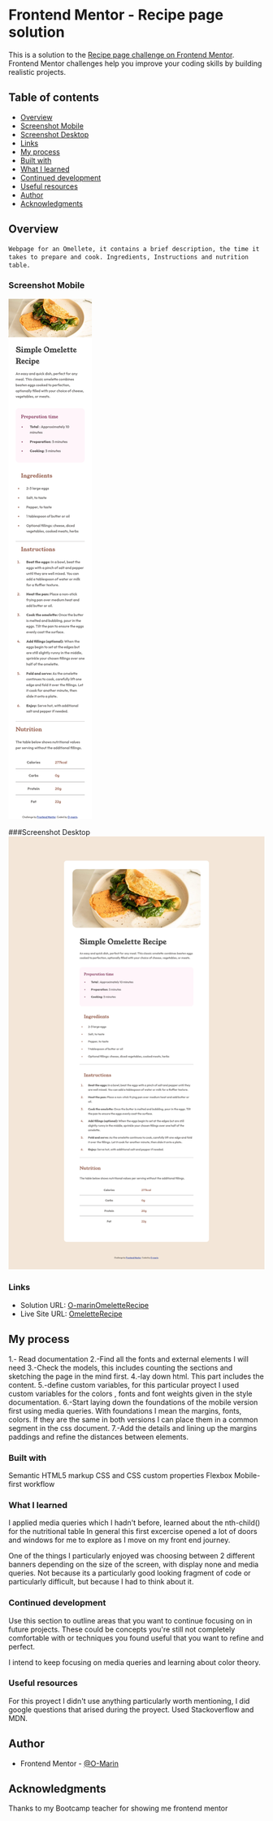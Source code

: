 # Frontend Mentor - Recipe page solution

This is a solution to the [Recipe page challenge on Frontend Mentor](https://www.frontendmentor.io/challenges/recipe-page-KiTsR8QQKm). Frontend Mentor challenges help you improve your coding skills by building realistic projects. 

## Table of contents

- [Overview](#overview)
- [Screenshot Mobile](#screenshotMobile)
- [Screenshot Desktop](#screenshotDesktop)
- [Links](#links)
- [My process](#my-process)
- [Built with](#built-with)
- [What I learned](#what-i-learned)
- [Continued development](#continued-development)
- [Useful resources](#useful-resources)
- [Author](#author)
- [Acknowledgments](#acknowledgments)



## Overview
	Webpage for an Omellete, it contains a brief description, the time it takes to prepare and cook. Ingredients, Instructions and nutrition table. 

### Screenshot Mobile

![375 pixels](./375px.png)

###Screenshot Desktop
![1440px.png](./1440px.png)
 

### Links

- Solution URL: [O-marinOmeletteRecipe](https://github.com/O-Marin/omeletteRecipe)
- Live Site URL: [OmeletteRecipe](https://o-marin.github.io/omeletteRecipe/)

## My process
1.- Read documentation
2.-Find all the fonts and external elements I will need
3.-Check the models, this includes counting the sections and sketching the page in the mind first.
4.-lay down html. This part includes the content.
5.-define custom variables, for this particular proyect I used custom variables for the colors , fonts and font weights given in the style documentation.
 6.-Start laying down the foundations of the mobile version first using media queries. With foundations I mean the margins, fonts, colors. If they are the same in both versions I can place them in a common segment in the css document.
7.-Add the details and lining up the margins paddings and refine the distances between elements.


### Built with

 Semantic HTML5 markup
 CSS and CSS custom properties
 Flexbox
 Mobile-first workflow



### What I learned


I applied media queries which I hadn't before, learned about the nth-child() for the nutritional table
In general this first excercise opened a lot of doors and windows for me to explore as I move on my front end journey.

One of the things I particularly enjoyed was choosing between 2 different banners depending on the size of the screen, with display none and media queries. Not because its a particularly good looking fragment of code or particularly difficult,
 but because I had to think about it.


### Continued development

Use this section to outline areas that you want to continue focusing on in future projects. These could be concepts you're still not completely comfortable with or techniques you found useful that you want to refine and perfect.


I intend to keep focusing on media queries and learning about color theory.

### Useful resources

For this proyect I didn't use anything particularly worth mentioning, I did google questions that arised during the proyect.
Used Stackoverflow and MDN.



## Author

- Frontend Mentor - [@O-Marin](https://www.frontendmentor.io/profile/O-Marin)

## Acknowledgments
Thanks to my Bootcamp teacher for showing me  frontend mentor

